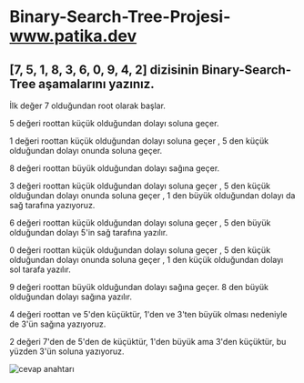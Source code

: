 # Binary-Search-Tree-Projesi-www.patika.dev

## **[7, 5, 1, 8, 3, 6, 0, 9, 4, 2] dizisinin Binary-Search-Tree aşamalarını yazınız.**

İlk değer 7 olduğundan root olarak başlar.

5 değeri roottan küçük olduğundan dolayı soluna geçer.

1 değeri roottan küçük olduğundan dolayı soluna geçer , 5 den küçük olduğundan dolayı onunda soluna geçer.

8 değeri roottan büyük olduğundan dolayı sağına geçer.

3 değeri roottan küçük olduğundan dolayı soluna geçer , 5 den küçük olduğundan dolayı onunda soluna geçer , 1 den büyük olduğundan dolayı da sağ tarafına yazıyoruz.

6 değeri roottan küçük olduğundan dolayı soluna geçer , 5 den büyük olduğundan dolayı 5'in sağ tarafına yazılır.

0 değeri roottan küçük olduğundan dolayı soluna geçer , 5 den küçük olduğundan dolayı onunda soluna geçer , 1 den küçük olduğundan dolayı sol tarafa yazılır.

9 değeri roottan büyük olduğundan dolayı sağına geçer. 8 den büyük olduğundan dolayı sağına yazılır.

4 değeri roottan ve 5'den küçüktür, 1'den ve 3'ten büyük olması nedeniyle de 3'ün sağına yazıyoruz.

2 değeri 7'den de 5'den de küçüktür, 1'den büyük ama 3'den küçüktür, bu yüzden 3'ün soluna yazıyoruz.


![cevap anahtarı](https://ibb.co/YfQg7Vr)

